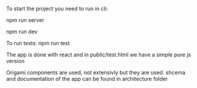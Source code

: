 To start the project you need to run in cli:


npm run server

npm run dev

To run tests:
npm run test

The app is done with react and in public/test.html we have a simple pure js version

Origami components are used, not extensivly but they are used.
shcema and documentation of the app can be found in architecture folder
